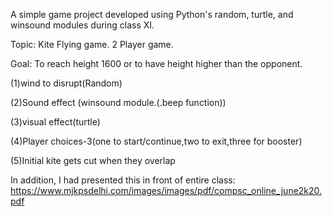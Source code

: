 A simple game project developed using Python's random, turtle, and winsound modules during class XI.

Topic: Kite Flying game. 2 Player game.

Goal: To reach height 1600 or to have height higher than the opponent.

(1)wind to disrupt(Random)

(2)Sound effect (winsound module.(.beep function))

(3)visual effect(turtle)

(4)Player choices-3(one to start/continue,two to exit,three for booster)

(5)Initial kite gets cut when they overlap

In addition, I had presented this in front of entire class: https://www.mjkpsdelhi.com/images/images/pdf/compsc_online_june2k20.pdf 
